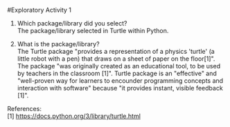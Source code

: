 #Exploratory Activity 1


1. Which package/library did you select?\
   The package/library selected in Turtle within Python.

2. What is the package/library?\
   The Turtle package "provides a representation of a physics 'turtle' (a little robot with a pen) that draws on a sheet of paper on the floor[1]". The package "was originally created as an educational tool, to be used by teachers in the classroom [1]". Turtle package is an "effective" and "well-proven way for learners to encounder programming concepts and interaction with software" because "it provides instant, visible feedback [1]". 







References:\
[1] https://docs.python.org/3/library/turtle.html 




















   
